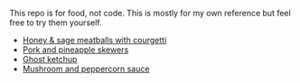 This repo is for food, not code. This is mostly for my own reference but feel free to try them yourself.

* [Honey & sage meatballs with courgetti](honey-and-sage-meatballs-with-courgetti.md)
* [Pork and pineapple skewers](pork-and-pineapple-skewers.md)
* [Ghost ketchup](ghost-ketchup.md)
* [Mushroom and peppercorn sauce](mushroom-peppercorn-sauce.md)
